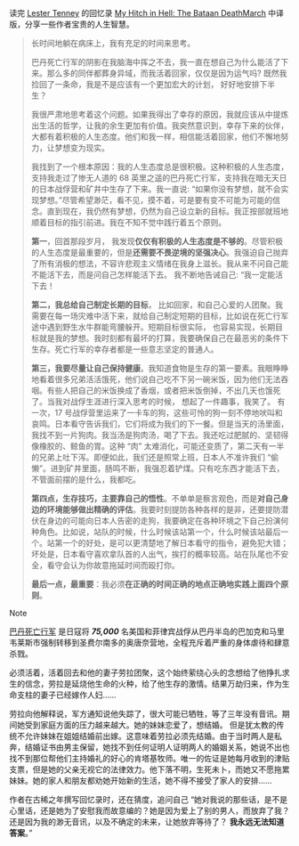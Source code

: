 读完 [Lester Tenney](https://www.nytimes.com/2017/03/05/us/lester-tenney-dead.html) 的回忆录   [My Hitch in Hell: The Bataan DeathMarch](https://book.douban.com/subject/2808122/) 中译版，分享一些作者宝贵的人生智慧。

> 长时间地躺在病床上，我有充足的时间来思考。
> 
> 巴丹死亡行军的阴影在我脑海中挥之不去，我一直在想自己为什么能活了下来。那么多的同伴都葬身异域，而我活着回家，仅仅是因为运气吗? 既然我捡回了一条命，我是不是应该有一个更加宏大的计划， 好好地安排下半生？
> 
> 我很严肃地思考着这个问题。如果我得出了幸存的原因，我就应该从中提炼出生活的哲学，让我的余生更加有价值。我突然意识到，幸存下来的伙伴，大都有着积极的人生态度。他们和我一样，相信能活着回家，他们不懈地努力，让梦想变为现实。
> 
> 我找到了一个根本原因：我的人生态度总是很积极。这种积极的人生态度，支持我走过了惨无人道的 68 英里之遥的巴丹死亡行军，支持我在暗无天日的日本战俘营和矿井中生存了下来。我一直说: “如果你没有梦想，就不会实现梦想。”尽管希望渺茫，看不见，摸不着，可是要有变不可能为可能的信念。直到现在，我仍然有梦想，仍然为自己设立新的目标。我正按部就班地顺着目标的指引前进。我在不知不觉中践行着五个原则。
> 
> **第一**，回首那段岁月， 我发现**仅仅有积极的人生态度是不够的**。尽管积极的人生态度是最重要的，但是**还需要不畏逆境的坚强决心**。我强迫自己抛弃了所有消极的想法，不容许悲观主义情绪在我身上滋长。我从来不问自己能不能活下去，而是问自己怎样能活下去。
> 我不断地告诫自己: “我一定能活下去！
> 
> **第二，我总给自己制定长期的目标**， 比如回家，和自己心爱的人团聚。我需要在每一场灾难中活下来，就给自己制定短期的目标，比如说在死亡行军途中遇到野生水牛群能弯腰躲开。短期目标很实际， 也容易实现，长期目标就是我的梦想。我时刻都有最坏的打算，我要确保自己在最恶劣的条件下生存。死亡行军的幸存者都是一些意志坚定的普通人。
> 
> **第三，我要尽量让自己保持健康**。我知道食物是生存的第一要素。我眼睁睁地看着很多兄弟活活饿死，他们说自己吃不下另一碗米饭，因为他们无法吞咽。有些人把自己的米饭换成了香烟，或者把米饭倒掉，不出几天也饿死了。当我对战俘生涯进行深入思考的时候， 想起了一件趣事，我笑了。 有一次，17 号战俘营里运来了一卡车的狗，这些可怜的狗一刻不停地吠叫和哀鸣。日本看守告诉我们，它们将成为我们的下一餐。但是当天的汤里面，我找不到一片狗肉。我当汤是狗肉汤，喝了下去。我还吃过肥腻的、坚韧得像橡胶的、鲸鱼的胃。这种 “肉” 太难消化，可能还变质了，第二天有一半的兄弟上吐下泻。即便如此，我们还是照常上班，日本人不准许我们 “偷懒”。进到矿井里面，肠鸣不断，我强忍着铲煤。只有吃东西才能活下去，不管面前摆的是什么，我都吃。
> 
> **第四点，生存技巧，主要靠自己的悟性**。不单单是察言观色，而是**对自己身边的环境能够做出精确的评估**。我要时刻提防各种各样的是非，还要提防潜伏在身边的可能向日本人告密的走狗，我要确定在各种环境之下自己扮演何种角色。比如说，站队的时候，什么时候该站第一个，什么时候该站最后一个。站第一个的好处，是可以更清楚地了解日本看守的指令，避免犯大错；坏处是，日本看守喜欢拿队首的人出气，挨打的概率较高。站在队尾也不安全，看守会认为你故意拖延时间而殴打你。
> 
> **最后一点，最重要**：我必须**在正确的时间正确的地点正确地实践上面四个原则**。

> [!NOTE]
> [巴丹死亡行军](https://en.wikipedia.org/wiki/Bataan_Death_March) 是日寇将 ***75,000*** 名美国和菲律宾战俘从巴丹半岛的巴加克和马里韦莱斯市强制转移到圣费尔南多的奥唐奈营地，全程充斥着严重的身体虐待和肆意杀戮。

必须活着，活着回去和他的妻子劳拉团聚，这个始终萦绕心头的念想给了他挣扎求生的信念，劳拉是延烧他生命的火种，给了他生存的激情。结果万劫归来，作为生命支柱的妻子已经嫁作人妇……

劳拉向他解释说，军方通知说他失踪了，很大可能已牺牲，等了三年没有音讯。期间她受到家庭方面的压力越来越大。她的妹妹恋爱了，想结婚。 但是犹太教的传统不允许妹妹在姐姐结婚前出嫁。这意味着劳拉必须先结婚。由于当时两人是私奔，结婚证书由男主保留，她找不到任何证明人证明两人的婚姻关系，她说不出也找不到那位帮他们主持婚礼的好心的肯塔基牧师。唯一的佐证是她每月收到的津贴支票，但是她的父亲无视它的法律效力。他下落不明，生死未卜，而她又不愿拖累妹妹。她的家人和朋友都劝她开始新的生活，她不得不接受了家人的安排……

作者在古稀之年撰写回忆录时，还在猜度，追问自己 “她对我说的那些话，是不是心里话，还是她为了安慰我而故意编的？她是因为爱上了别的男人，而放弃了我？还是因为我的渺无音讯，以及不确定的未来，让她放弃等待了？ **我永远无法知道答案**。”
